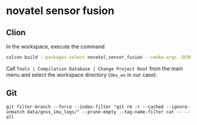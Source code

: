 # novatel sensor fusion

## Clion

In the workspace, execute the command
```sh
colcon build --packages-select novatel_sensor_fusion --cmake-args -DCMAKE_EXPORT_COMPILE_COMMANDS=1
```
Call `Tools | Compilation Database | Change Project Root` from the main menu and select the workspace directory (`dev_ws` in our case).

## Git
```shell
git filter-branch --force --index-filter "git rm -r --cached --ignore-unmatch data/gnss_imu_logs/" --prune-empty --tag-name-filter cat -- --all
```
